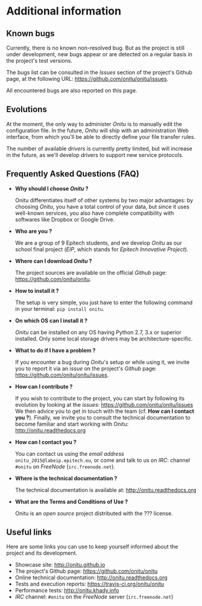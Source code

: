 # Additional information

## Known bugs

Currently, there is no known non-resolved bug. But as the project is still under development, new bugs appear or are detected on a regular basis in the project's test versions.

The bugs list can be consulted in the *Issues* section of the project's Github page, at the following URL: <https://github.com/onitu/onitu/issues>.

All encountered bugs are also reported on this page.

## Evolutions

At the moment, the only way to administer *Onitu* is to manually edit the configuration file. In the future, *Onitu* will ship with an administration Web interface, from which you'll be able to directly define your file transfer rules.

The number of available *drivers* is currently pretty limited, but will increase in the future, as we'll develop drivers to support new service protocols.

## Frequently Asked Questions (FAQ)

* **Why should I choose *Onitu* ?**

  Onitu differentiates itself of other systems by two major advantages: by choosing *Onitu*, you have a total control of your data, but since it uses well-known services, you also have complete compatibility with softwares like Dropbox or Google Drive.

* **Who are you ?**

  We are a group of 9 Epitech students, and we develop *Onitu* as our school final project (*EIP*, which stands for *Epitech Innovative Project*).

* **Where can I download *Onitu* ?**  

  The project sources are available on the official *Github* page:  <https://github.com/onitu/onitu>.

* **How to install it ?**

  The setup is very simple, you just have to enter the following command in your terminal: `pip install onitu`.

* **On which OS can I install it ?**

  *Onitu* can be installed on any OS having Python 2.7, 3.x or superior installed.
  Only some local storage drivers may be architecture-specific.

* **What to do if I have a problem ?**

  If you encounter a bug during *Onitu*'s setup or while using it, we invite you to report it via an *issue* on the project's *Github* page: <https://github.com/onitu/onitu/issues>.

* **How can I contribute ?**  

  If you wish to contribute to the project, you can start by following its evolution by looking at the *issues*: <https://github.com/onitu/onitu/issues>
  We then advice you to get in touch with the team (cf. **How can I contact you ?**).
  Finally, we invite you to consult the technical documentation to become familiar and start working with Onitu: <http://onitu.readthedocs.org>

* **How can I contact you ?**

  You can contact us using the *email address* `onitu_2015@labeip.epitech.eu`,
  or come and talk to us on *IRC*: channel `#onitu` on *FreeNode* (`irc.freenode.net`).

* **Where is the technical documentation ?**

  The technical documentation is available at: <http://onitu.readthedocs.org>

* **What are the Terms and Conditions of Use ?**

  Onitu is an *open source* project distributed with the ??? license.

## Useful links

Here are some links you can use to keep yourself informed about the project and its development.

* Showcase site: <http://onitu.github.io>
* The project's Github page: <https://github.com/onitu/onitu>
* Online technical documentation: <http://onitu.readthedocs.org>
* Tests and execution reports: <https://travis-ci.org/onitu/onitu>
* Performance tests: <http://onitu.khady.info>
* *IRC* channel: `#onitu` on the *FreeNode* server (`irc.freenode.net`)
